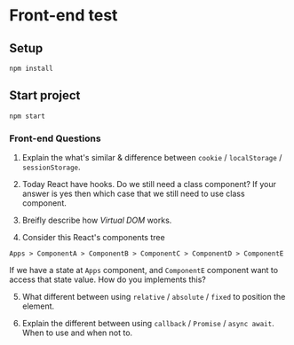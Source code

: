 # Front-end test

## Setup
`npm install`

## Start project
`npm start`

### Front-end Questions

1. Explain the what's similar & difference between `cookie` / `localStorage` / `sessionStorage`.

2. Today React have hooks. Do we still need a class component? If your answer is yes then which case that we still need to use class component.

3. Breifly describe how *Virtual DOM* works.

4. Consider this React's components tree

```
Apps > ComponentA > ComponentB > ComponentC > ComponentD > ComponentE
```

If we have a state at `Apps` component, and `ComponentE` component want to access that state value. How do you implements this?

5. What different between using `relative` / `absolute` / `fixed` to position the element.

6. Explain the different between using `callback` / `Promise` / `async await`. When to use and when not to.
